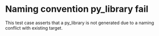 # Naming convention py_library fail

This test case asserts that a py_library is not generated due to a naming conflict
with existing target.
